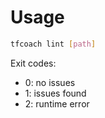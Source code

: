 # Usage

```bash
tfcoach lint [path]
```

Exit codes:

- 0: no issues
- 1: issues found
- 2: runtime error
